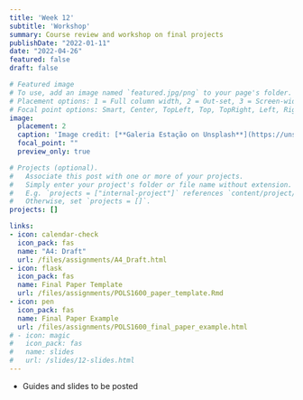 ```yaml
---
title: 'Week 12'
subtitle: 'Workshop'
summary: Course review and workshop on final projects
publishDate: "2022-01-11"
date: "2022-04-26"
featured: false
draft: false

# Featured image
# To use, add an image named `featured.jpg/png` to your page's folder.
# Placement options: 1 = Full column width, 2 = Out-set, 3 = Screen-width
# Focal point options: Smart, Center, TopLeft, Top, TopRight, Left, Right, BottomLeft, Bottom, BottomRight
image:
  placement: 2
  caption: 'Image credit: [**Galeria Estação on Unsplash**](https://unsplash.com/photos/O3HV8daFgKw)'
  focal_point: ""
  preview_only: true

# Projects (optional).
#   Associate this post with one or more of your projects.
#   Simply enter your project's folder or file name without extension.
#   E.g. `projects = ["internal-project"]` references `content/project/deep-learning/index.md`.
#   Otherwise, set `projects = []`.
projects: []

links:
- icon: calendar-check
  icon_pack: fas
  name: "A4: Draft"
  url: /files/assignments/A4_Draft.html
- icon: flask
  icon_pack: fas
  name: Final Paper Template
  url: /files/assignments/POLS1600_paper_template.Rmd
- icon: pen
  icon_pack: fas
  name: Final Paper Example
  url: /files/assignments/POLS1600_final_paper_example.html
# - icon: magic
#   icon_pack: fas
#   name: slides
#   url: /slides/12-slides.html
---
```



- Guides and slides to be posted
